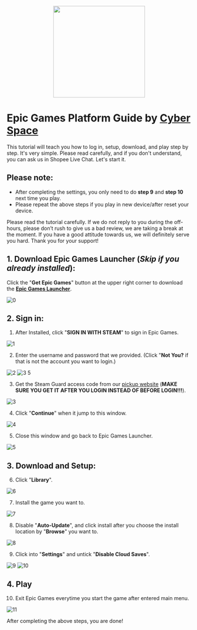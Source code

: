 <p align="center">
<img src="https://user-images.githubusercontent.com/91774682/135708227-fefb44fa-ae60-4d5b-8cdf-a68d30176e66.png" width="250" height="250">
</p>

# Epic Games Platform Guide by [Cyber Space](https://shopee.com.my/cyberspace1902)
This tutorial will teach you how to log in, setup, download, and play step by step. It's very simple. Please read carefully, and if you don't understand, you can ask us in Shopee Live Chat. Let's start it.

## Please note:
* After completing the settings, you only need to do **step 9** and **step 10** next time you play.
* Please repeat the above steps if you play in new device/after reset your device.

Please read the tutorial carefully. If we do not reply to you during the off-hours, please don’t rush to give us a bad review, we are taking a break at the moment. If you have a good attitude towards us, we will definitely serve you hard. Thank you for your support!

## 1. Download Epic Games Launcher (*Skip if you already installed*):
Click the "**Get Epic Games**" button at the upper right corner to download the **[Epic Games Launcher](https://shopee.com.my/cyberspace1902)**.

![0](https://user-images.githubusercontent.com/91774682/135710061-fa37dd20-8979-4595-b108-38100dfd6390.jpg)

## 2. Sign in:
1. After Installed, click "**SIGN IN WITH STEAM**" to sign in Epic Games.

![1](https://user-images.githubusercontent.com/91774682/135710625-e045cba1-e110-4609-b850-125d0a954403.jpg)

2. Enter the username and password that we provided. (Click "**Not You?** if that is not the account you want to login.)

![2](https://user-images.githubusercontent.com/91774682/135710984-33fe378b-2560-4636-9814-e04232542de1.jpg)
![3 5](https://user-images.githubusercontent.com/91774682/135710983-f27fba48-a511-40a5-996f-cf2a10b2fa8f.jpg)

3. Get the Steam Guard access code from our [pickup website](https://cyberspace.cyou) (**MAKE SURE YOU GET IT AFTER YOU LOGIN INSTEAD OF BEFORE LOGIN!!!**).

![3](https://user-images.githubusercontent.com/91774682/135711149-74214b5a-480e-4814-a8a4-7a15e6ced7cf.jpg)

4. Click "**Continue**" when it jump to this window.

![4](https://user-images.githubusercontent.com/91774682/135711369-4dbf71b7-2584-4941-8bfc-ba6c230a9362.jpg)

5. Close this window and go back to Epic Games Launcher.

![5](https://user-images.githubusercontent.com/91774682/135711392-a6cc9575-1c93-4596-bfe8-eaf8ae7a662c.jpg)

## 3. Download and Setup:

6. Click "**Library**".

![6](https://user-images.githubusercontent.com/91774682/135711446-c91f6f27-153e-465c-82f9-04b31c30ef4d.jpg)

7. Install the game you want to.

![7](https://user-images.githubusercontent.com/91774682/135711476-bd72b8cb-ab12-48bd-a8a7-35cbf2562522.jpg)

8. Disable "**Auto-Update**", and click install after you choose the install location by "**Browse**" you want to.

![8](https://user-images.githubusercontent.com/91774682/135711591-b2459e12-41c7-4412-ae88-49d85a73f041.jpg)

9. Click into "**Settings**" and untick "**Disable Cloud Saves**".

![9](https://user-images.githubusercontent.com/91774682/135711644-49f1130f-a0dc-4d2e-990c-cad5052e018f.jpg)
![10](https://user-images.githubusercontent.com/91774682/135711660-61533f36-400d-4653-9a8d-299ba73753b5.jpg)

## 4. Play
10. Exit Epic Games everytime you start the game after entered main menu.

![11](https://user-images.githubusercontent.com/91774682/135712006-1e288fe0-84ab-4d1e-88bd-0e0741a569f1.jpg)

After completing the above steps, you are done!

